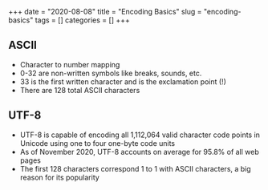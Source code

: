 +++ 
date = "2020-08-08"
title = "Encoding Basics"
slug = "encoding-basics" 
tags = []
categories = []
+++

## ASCII
- Character to number mapping 
- 0-32 are non-written symbols like breaks, sounds, etc.
- 33 is the first written character and is the exclamation point (!)
- There are 128 total ASCII characters

## UTF-8
- UTF-8 is capable of encoding all 1,112,064 valid character code points in Unicode using one to four one-byte code units
- As of November 2020, UTF-8 accounts on average for 95.8% of all web pages
- The first 128 characters correspond 1 to 1 with ASCII characters, a big reason for its popularity


